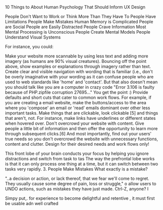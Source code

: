 10 Things to About Human Psychology That Should Inform UX Design

People Don't Want to Work or Think More Than They Have To
People Have Limitations
People Make Mistakes
Human Memory is Complicated
People are Social
People are Easily Distracted
People Crave Information
Most Mental Processing is Unconscious
People Create Mental Models
People Understand Visual Systems

For instance, you could:

Make your website more scannable by using less text and adding more imagery (as humans are 90% visual creatures).
Bouncing off the point above, show examples or explanations through imagery rather than text.
Create clear and visible navigation with wording that is familiar (i.e., don't be overly imaginative with your wording as it can confuse people who are used to web standards like 'home' and 'contact'. But that also doesn't mean you should talk like you are a computer in crazy code "Error 3.106 is faulty because of PHP.zipfile corruption 27695..." You get the point :)
Provide defaults and short cuts that cater to common work flows. For example, if you are creating a email website, make the buttons/access to the area where you 'compose' an email or 'read' emails dominant over other less important tasks.
Make things that are clickable, look clickable [5] and things that aren't, not. For instance, make links have underlines or different states when hovered over.
Don't overcrowd your website with content. Give people a little bit of information and then offer the opportunity to learn more through subsequent clicks.[6]
And most importantly, find out your users' true needs so you don't overcrowd the website with unnecessary functions, content and clutter. Design for their desired needs and work flows only!


This front lobe of your brain conducts your focus by helping you ignore distractions and switch from task to tas
The way the prefrontal lobe works is that it can only process one thing at a time, but it can switch between two tasks very rapidly.
3. People Make Mistakes
   What exactly is a mistake?

"..a decision or action, or lack thereof, that we fear we'll come to regret. They usually cause some degree of pain, loss or struggle,"
o allow users to UNDO actions, such as mistakes they have just made. Ctrl-Z, anyone? I


Simpy put,. for experience to become delightful and retentive , it must first be usable adn well crafted